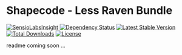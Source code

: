 Shapecode - Less Raven Bundle
=======================

[![SensioLabsInsight](https://insight.sensiolabs.com/projects/f3403f85-356c-4e39-8f06-9a09834dfa2f/mini.png)](https://insight.sensiolabs.com/projects/f3403f85-356c-4e39-8f06-9a09834dfa2f)
[![Dependency Status](https://www.versioneye.com/user/projects/57703d8c671894004e1a9118/badge.svg?style=flat-square)](https://www.versioneye.com/user/projects/57703d8c671894004e1a9118)
[![Latest Stable Version](https://poser.pugx.org/shapecode/less-raven-bundle/v/stable)](https://packagist.org/packages/shapecode/less-raven-bundle)
[![Total Downloads](https://poser.pugx.org/shapecode/less-raven-bundle/downloads)](https://packagist.org/packages/shapecode/less-raven-bundle)
[![License](https://poser.pugx.org/shapecode/less-raven-bundle/license)](https://packagist.org/packages/shapecode/less-raven-bundle)

readme coming soon ...
